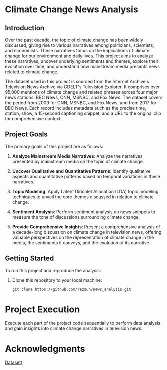 # Climate Change News Analysis

## Introduction

Over the past decade, the topic of climate change has been widely discussed, giving rise to various narratives among politicians, scientists, and economists. These narratives focus on the implications of climate change for our environment and daily lives. This project aims to analyze these narratives, uncover underlying sentiments and themes, explore their evolution over time, and understand how mainstream media presents news related to climate change.

The dataset used in this project is sourced from the Internet Archive's Television News Archive via GDELT's Television Explorer. It comprises over 95,000 mentions of climate change and related phrases across four major news stations: BBC News, CNN, MSNBC, and Fox News. The dataset covers the period from 2009 for CNN, MSNBC, and Fox News, and from 2017 for BBC News. Each record includes metadata such as the precise time, station, show, a 15-second captioning snippet, and a URL to the original clip for comprehensive context.

## Project Goals

The primary goals of this project are as follows:

1. **Analyze Mainstream Media Narratives**: Analyze the narratives presented by mainstream media on the topic of climate change.

2. **Uncover Qualitative and Quantitative Patterns**: Identify qualitative aspects and quantitative patterns based on temporal variations in these narratives.

3. **Topic Modeling**: Apply Latent Dirichlet Allocation (LDA) topic modeling techniques to unveil the core themes discussed in relation to climate change.

4. **Sentiment Analysis**: Perform sentiment analysis on news snippets to measure the tone of discussions surrounding climate change.

5. **Provide Comprehensive Insights**: Present a comprehensive analysis of a decade-long discussion on climate change in television news, offering valuable perspectives on the representation of climate change in the media, the sentiments it conveys, and the evolution of its narrative.

## Getting Started

To run this project and reproduce the analysis:

1. Clone this repository to your local machine:
   ```bash
   git clone https://github.com/razauh/news_analysis.git

# Project Execution

Execute each part of the project code sequentially to perform data analysis and gain insights into climate change narratives in television news.


# Acknowledgments
[Dataset)](https://blog.gdeltproject.org/a-new-dataset-for-exploring-climate-change-narratives-on-television-news-2009-2020/)



